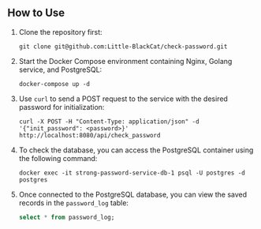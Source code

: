 ## How to Use

1. Clone the repository first:

    ```shell
    git clone git@github.com:Little-BlackCat/check-password.git
    ```

2. Start the Docker Compose environment containing Nginx, Golang service, and PostgreSQL:

    ```shell
    docker-compose up -d
    ```

3. Use `curl` to send a POST request to the service with the desired password for initialization:

    ```shell
    curl -X POST -H "Content-Type: application/json" -d '{"init_password": <password>}' http://localhost:8080/api/check_password
    ```

4. To check the database, you can access the PostgreSQL container using the following command:

    ```shell
    docker exec -it strong-password-service-db-1 psql -U postgres -d postgres
    ```

5. Once connected to the PostgreSQL database, you can view the saved records in the `password_log` table:

    ```sql
    select * from password_log;
    ```